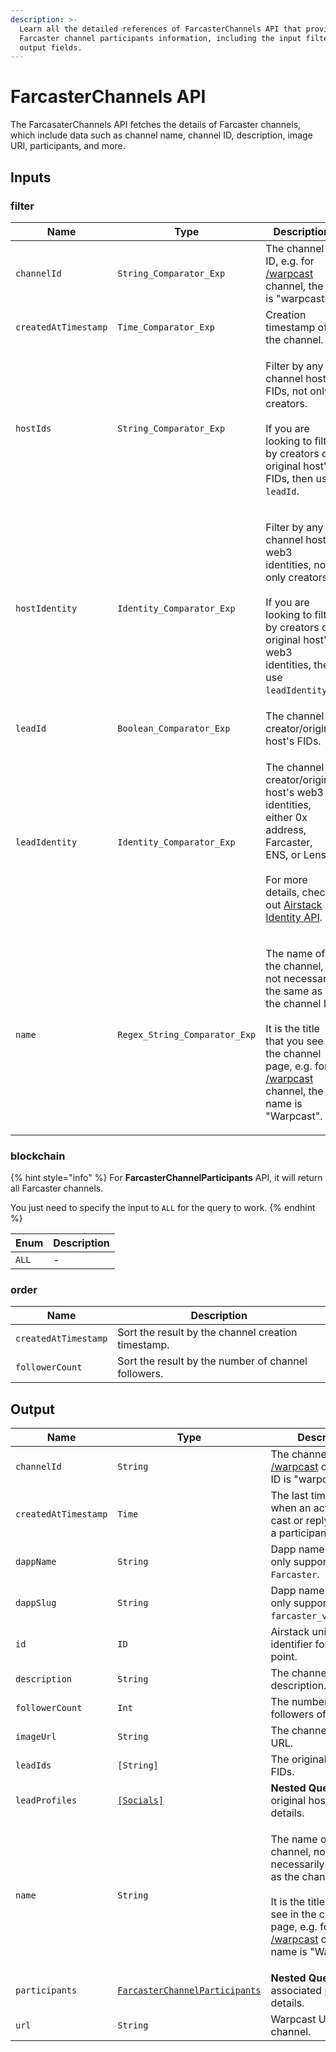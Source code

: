 ```yaml
---
description: >-
  Learn all the detailed references of FarcasterChannels API that provide
  Farcaster channel participants information, including the input filters and
  output fields.
---
```


# FarcasterChannels API

The FarcasaterChannels API fetches the details of Farcaster channels, which include data such as channel name, channel ID, description, image URI, participants, and more.

## Inputs

### filter

| Name                 | Type                          | Description                                                                                                                                                                                                                                    |
| -------------------- | ----------------------------- | ---------------------------------------------------------------------------------------------------------------------------------------------------------------------------------------------------------------------------------------------- |
| `channelId`          | `String_Comparator_Exp`       | The channel ID, e.g. for [/warpcast](https://warpcast.com/\~/channel/warpcast) channel, the ID is "warpcast".                                                                                                                                  |
| `createdAtTimestamp` | `Time_Comparator_Exp`         | Creation timestamp of the channel.                                                                                                                                                                                                             |
| `hostIds`            | `String_Comparator_Exp`       | <p>Filter by any channel hosts FIDs, not only creators.<br><br>If you are looking to filter by creators or original host's FIDs, then use <code>leadId</code>.</p>                                                                             |
| `hostIdentity`       | `Identity_Comparator_Exp`     | <p>Filter by any channel hosts web3 identities, not only creators.<br><br>If you are looking to filter by creators or original host's web3 identities, then use <code>leadIdentity</code>.</p>                                                 |
| `leadId`             | `Boolean_Comparator_Exp`      | The channel creator/original host's FIDs.                                                                                                                                                                                                      |
| `leadIdentity`       | `Identity_Comparator_Exp`     | <p>The channel creator/original host's web3 identities, either 0x address, Farcaster, ENS, or Lens.<br><br>For more details, check out <a href="airstack-identity-api.md">Airstack Identity API</a>.</p>                                       |
| `name`               | `Regex_String_Comparator_Exp` | <p>The name of the channel, not necessarily the same as the channel ID.<br><br>It is the title that you see in the channel page, e.g. for <a href="https://warpcast.com/~/channel/warpcast">/warpcast</a> channel, the name is "Warpcast".</p> |

### blockchain

{% hint style="info" %}
For **FarcasterChannelParticipants** API, it will return all Farcaster channels.

You just need to specify the input to `ALL` for the query to work.
{% endhint %}

| Enum  | Description |
| ----- | ----------- |
| `ALL` | -           |

### order

| Name                 | Description                                         |
| -------------------- | --------------------------------------------------- |
| `createdAtTimestamp` | Sort the result by the channel creation timestamp.  |
| `followerCount`      | Sort the result by the number of channel followers. |

## Output

| Name                 | Type                                                                  | Description                                                                                                                                                                                                                                    |
| -------------------- | --------------------------------------------------------------------- | ---------------------------------------------------------------------------------------------------------------------------------------------------------------------------------------------------------------------------------------------- |
| `channelId`          | `String`                                                              | The channel ID, e.g. for [/warpcast](https://warpcast.com/\~/channel/warpcast) channel, the ID is "warpcast".                                                                                                                                  |
| `createdAtTimestamp` | `Time`                                                                | The last timestamp when an action (either cast or reply) occur by a participant.                                                                                                                                                               |
| `dappName`           | `String`                                                              | Dapp name. Currently, only supports `Farcaster`.                                                                                                                                                                                               |
| `dappSlug`           | `String`                                                              | Dapp name. Currently, only supports `farcaster_v2_optimism`.                                                                                                                                                                                   |
| `id`                 | `ID`                                                                  | Airstack unique identifier for the data point.                                                                                                                                                                                                 |
| `description`        | `String`                                                              | The channel description.                                                                                                                                                                                                                       |
| `followerCount`      | `Int`                                                                 | The number of followers of a channel.                                                                                                                                                                                                          |
| `imageUrl`           | `String`                                                              | The channel image URL.                                                                                                                                                                                                                         |
| `leadIds`            | `[String]`                                                            | The original host's FIDs.                                                                                                                                                                                                                      |
| `leadProfiles`       | [`[Socials]`](socials-api.md)                                         | **Nested Query** – The original host's profile details.                                                                                                                                                                                        |
| `name`               | `String`                                                              | <p>The name of the channel, not necessarily the same as the channel ID.<br><br>It is the title that you see in the channel page, e.g. for <a href="https://warpcast.com/~/channel/warpcast">/warpcast</a> channel, the name is "Warpcast".</p> |
| `participants`       | [`FarcasterChannelParticipants`](farcasterchannelparticipants-api.md) | **Nested Query** – associated participants details.                                                                                                                                                                                            |
| `url`                | `String`                                                              | Warpcast URL to the channel.                                                                                                                                                                                                                   |
